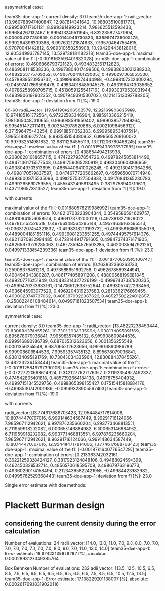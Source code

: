 assymetrical case:

team35-doe-app-1: current density: 3.0
team35-doe-app-1: radii_vector:  [13.960788947400847, 12.987814341642, 10.988035100817731, 6.999580717601121, 8.99939149923214, 7.986625512593433, 6.99684267182467, 6.999413249511945, 6.832235827471904, 6.000054127280859, 6.000144046750823, 6.389974738005378, 6.999264396309368, 6.997602121874633, 7.995704647554615, 8.97070041462812, 6.989310650258908, 10.994294438128046, 12.905349935787145, 13.529738181182218]
team35-doe-app-1: maximal value of the f1: [-0.0018163593401832028]
team35-doe-app-1: combination of errors: [0.4606866793721623, 0.4934832561712823, 0.4869081118538336, 0.49978804017499506, 0.49938603031288203, 0.4882253775769352, 0.49667024161290857, 0.4996297365653588, 0.4578939520956732, -0.4999998874444988, -0.4998107332400294, -0.04597417869596476, 0.49834018485945575, 0.4931964743035652, 0.49786258960705715, 0.45130591255417163, 0.49930379538031944, 0.4939906192902352, 0.49079493915307026, 0.12141513092788205]
team35-doe-app-1: deviation from f1 [%]: 19.0

60-60
 radii_vector:  [13.941806206502578, 12.82169806635989, 10.974185161772564, 6.97222583346964, 8.985913366215419, 7.9810650487310655, 6.996088591950402, 6.999038572949264, 6.995451472311461, 6.003542978520885, 6.000210984569127, 6.371596475443254, 6.999188511352383, 6.9999589534075914, 7.995518306072746, 8.993585154380952, 6.999565268160022, 10.997932514981832, 12.98111294555119, 13.911206780468245]
team35-doe-app-1: maximal value of the f1: [-0.0018159438926537885]
team35-doe-app-1: combination of errors: [0.438654494213938, 0.20806281068657115, 0.4742227937854726, 0.49978245858814496, 0.48471361715577543, 0.4991756065280919, 0.4983040603366659, 0.4938049703513695, 0.48654406410026246, -0.4992130461364286, -0.4998170579837597, -0.04746777205662697, 0.4959650070714948, 0.49936009715535096, 0.4992575327504833, 0.49176841365230783, 0.4999265690759555, 0.4555432495613495, 0.3829758940819613, 0.4371186573313527]
team35-doe-app-1: deviation from f1 [%]: 19.0

with currents

 maximal value of the f1: [-0.001880578219986992]
team35-doe-app-1: combination of errors: [0.48210703223904344, 0.3549586594629757, 0.48810941576058514, 0.4969173732000118, 0.4973818271929022, 0.497815152326518, 0.49766948564295144, 0.49574639162595513, -0.03631207454321832, -0.4998318213193732, -0.49935816868355076, 0.44890041851551116, 0.49936081233551255, 0.49744495757614376, 0.49211370982994485, 0.4728144917791605, 0.49847374376171905, 0.49265673779285063, 0.46273594576503285, 0.4620035947921251, 0.049971338854239336]
team35-doe-app-1: deviation from f1 [%]: 23.0

team35-doe-app-1: maximal value of the f1: [-0.0018770856995180747]
team35-doe-app-1: combination of errors: [0.263832366263733, 0.25908378481218, 0.4973588651692758, 0.4962678589344941, 0.490494343880287, 0.4861774058911208, 0.48800568199081845, 0.499207716251949, 0.20483314327226199, -0.49997437387920335, -0.4999470363633161, 0.14736512638752644, 0.4993057427293456, 0.4936845993077529, 0.4969204319237583, 0.2813362176869455, 0.4990323740737662, 0.4885879922067623, 0.46527502224012657, -0.25802246408484614, 0.04997181823507534]
team35-doe-app-1: deviation from f1 [%]: 23.0

symmetrical case:

current density: 3.0
team35-doe-app-1: radii_vector:  [13.48223236453444, 12.830884378455261, 10.73043034335964, 6.938134095891769, 8.895678079036841, 7.99598357435132, 6.999908609844536, 6.999916890986789, 6.687065312623656, 6.0001356255549, 6.0001356255549, 6.687065312623656, 6.999916890986789, 6.999908609844536, 7.99598357435132, 8.895678079036841, 6.938134095891769, 10.73043034335964, 12.830884378455261, 13.48223236453444]
team35-doe-app-1: maximal value of the f1: [-0.0018125846797390106]
team35-doe-app-1: combination of errors: [-0.07227220698614924, 0.3421277627176367, 0.21192354952492337, 0.474542805401818, 0.4857392664184138, 0.4978755404932, 0.49997151345529756, 0.4998865398155427, 0.17515415818984176, -0.4998530742001989, -0.09169328905567403]
team35-doe-app-1: deviation from f1 [%]: 19.0

with currents

radii_vector:  [13.774617688708423, 12.954484717814006, 10.80744470797016, 6.999148634587449, 8.96291716124066, 7.985967112942621, 6.997876235660204, 6.993773468813551, 6.711959918202082, 6.000653146884982, 6.000653146884982, 6.711959918202082, 6.993773468813551, 6.997876235660204, 7.985967112942621, 8.96291716124066, 6.999148634587449, 10.80744470797016, 12.954484717814006, 13.774617688708423]
team35-doe-app-1: maximal value of the f1: [-0.0018781640776547297]
team35-doe-app-1: combination of errors: [0.213363742032161, 0.36221259328424127, 0.3817923124848106, 0.49488024594399, 0.462450329532714, 0.4856570618595709, 0.498679763196773, 0.49360290174158494, 0.21234365822421958, -0.49984423982982, 0.04995762529368443]
team35-doe-app-1: deviation from f1 [%]: 23.0


Single error estimate with doe methods: 

# Plackett Burman design

## considering the current density during the error calculation

Number of evaluations: 24
radii_vector:  [14.0, 13.0, 11.0, 7.0, 9.0, 8.0, 7.0, 7.0, 7.0, 7.0, 7.0, 7.0, 7.0, 7.0, 8.0, 9.0, 7.0, 11.0, 13.0, 14.0]
team35-doe-app-1: Error estimate:  18.97422135836787 [%], absolute: 0.0002898123349385764

Box Behnken
Number of evaluations: 232
adii_vector:  [13.5, 12.5, 10.5, 6.5, 8.5, 7.5, 6.5, 6.5, 6.5, 6.5, 6.5, 6.5, 6.5, 6.5, 7.5, 8.5, 6.5, 10.5, 12.5, 13.5]
team35-doe-app-1: Error estimate:  17.138229201138007 [%], absolute: 0.00026176938319020116